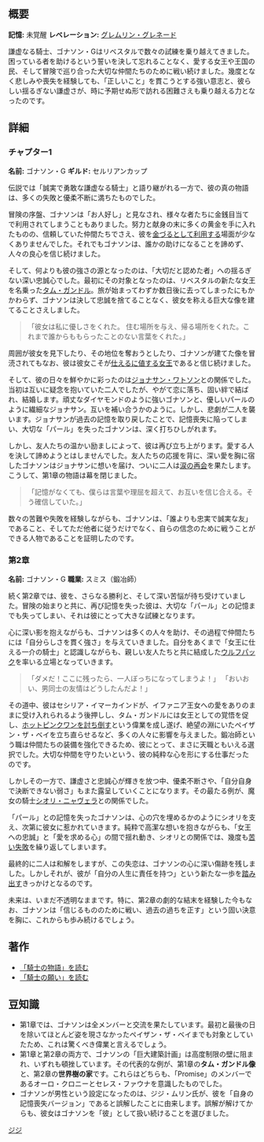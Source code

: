 <!-- title: ゴナソン・G -->
<!-- quote: 私はただの謙虚なる騎士…ゴナソン・G。お会いできて光栄です。 -->
<!-- chapters: -1 -->
<!-- images: (ゴナソンのチャプター1プロフィール), (リベスタルの民を脅かすゴナソン), (ゴナソンのチャプター2プロフィール), ("Monster" MVに登場するゴナソン), (チャプター2エンディングのゴナソン) -->
<!-- model: false -->

## 概要

**記憶:** 未覚醒
**レベレーション:** [グレムリン・グレネード](#entry:gremlin-grenade-entry)

謙虚なる騎士、ゴナソン・Gはリベスタルで数々の試練を乗り越えてきました。困っている者を助けるという誓いを決して忘れることなく、愛する女王や王国の民、そして冒険で巡り合った大切な仲間たちのために戦い続けました。幾度となく悲しみや喪失を経験しても、「正しいこと」を貫こうとする強い意志と、彼らしい揺るぎない謙虚さが、時に予期せぬ形で訪れる困難さえも乗り越える力となったのです。

## 詳細

### チャプター1

**名前:** ゴナソン・G
**ギルド:** セルリアンカップ

伝説では「誠実で勇敢な謙虚なる騎士」と語り継がれる一方で、彼の真の物語は、多くの失敗と優柔不断に満ちたものでした。

冒険の序盤、ゴナソンは「お人好し」と見なされ、様々な者たちに金銭目当てで利用されてしまうこともありました。努力と献身の末に多くの黄金を手に入れたものの、信頼していた仲間たちでさえ、彼を[金づるとして利用する](https://www.youtube.com/watch?v=kB2jUKUsxtE&t=6008s)場面が少なくありませんでした。それでもゴナソンは、誰かの助けになることを諦めず、人々の良心を信じ続けました。

そして、何よりも彼の強さの源となったのは、「大切だと認めた者」への揺るぎない深い忠誠心でした。最初にその対象となったのは、リベスタルの新たな女王を名乗った[タム・ガンドル](#entry:kronii-entry)。旅が始まってわずか数日後に去ってしまったにもかかわらず、ゴナソンは決して忠誠を捨てることなく、彼女を称える巨大な像を建てることさえしました。

> 「彼女は私に優しさをくれた。
> 住む場所を与え、帰る場所をくれた。これまで誰からももらったことのない言葉をくれた。」

周囲が彼女を見下したり、その地位を奪おうとしたり、ゴナソンが建てた像を冒涜されてもなお、彼は彼女こそが[仕えるに値する女王](https://youtu.be/oygFzGlMT28?t=2979)であると信じ続けました。

そして、彼の日々を鮮やかに彩ったのは[ジョナサン・ワトソン](#entry:ame-entry)との関係でした。当初は互いに疑念を抱いていた二人でしたが、やがて恋に落ち、固い絆で結ばれ、結婚します。頑丈なダイヤモンドのように強いゴナソンと、優しいパールのように繊細なジョナサン。互いを補い合うかのように。しかし、悲劇が二人を襲います。ジョナサンが過去の記憶を取り戻したことで、記憶喪失に陥ってしまい、大切な「パール」を失ったゴナソンは、深く打ちひしがれます。

しかし、友人たちの温かい励ましによって、彼は再び立ち上がります。愛する人を決して諦めようとはしませんでした。友人たちの応援を背に、深い愛を胸に宿したゴナソンはジョナサンに想いを届け、ついに二人は[涙の再会](#entry:a-knights-tale-entry)を果たします。こうして、第1章の物語は幕を閉じました。

> 「記憶がなくても、僕らは言葉や理屈を超えて、お互いを信じ合える。そう確信していた。」

数々の苦難や失敗を経験しながらも、ゴナソンは、「誰よりも忠実で誠実な友」であること、そしてただ他者に従うだけでなく、自らの信念のために戦うことができる人物であることを証明したのです。

### 第2章

**名前:** ゴナソン・G
**職業:** スミス（鍛冶師）

続く第2章では、彼を、さらなる勝利と、そして深い苦悩が待ち受けていました。冒険の始まりと共に、再び記憶を失った彼は、大切な「パール」との記憶までも失ってしまい、それは彼にとって大きな試練となります。

心に深い影を抱えながらも、ゴナソンは多くの人々を助け、その過程で仲間たちには「自分らしさを貫く強さ」を与えていきました。自分をあくまで「女王に仕える一介の騎士」と認識しながらも、親しい友人たちと共に結成した[ウルフパック](https://youtu.be/dgfH4qnRlfw?t=2105)を率いる立場となっていきます。

> 「ダメだ！ここに残ったら、一人ぼっちになってしまうよ！」
> 「おいおい、男同士の友情はどうしたんだよ！」

その道中、彼はセシリア・イマーカインドが、イファニア王女への愛をありのままに受け入れられるよう後押しし、タム・ガンドルには女王としての覚悟を促し、[ホットピンクワンを討ち倒す](https://youtu.be/rDdbFYqcAyI?t=9279)という偉業を成し遂げ、絶望の淵にいたペイザン・ザ・ベイを立ち直らせるなど、多くの人々に影響を与えました。鍛冶師という職は仲間たちの装備を強化できるため、彼にとって、まさに天職ともいえる選択でした。大切な仲間を守りたいという、彼の純粋な心を形にする仕事だったのです。

しかしその一方で、謙虚さと忠誠心が輝きを放つ中、優柔不断さや、「自分自身で決断できない弱さ」もまた露呈していくことになります。その最たる例が、魔女の騎士[シオリ・ニャヴェラ](#entry:humble-knight-witch-entry)との関係でした。

「パール」との記憶を失ったゴナソンは、心の穴を埋めるかのようにシオリを支え、次第に彼女に惹かれていきます。純粋で高潔な想いを抱きながらも、「女王への忠誠」と「愛を求める心」の間で揺れ動き、シオリとの関係では、幾度も[苦い失敗](https://www.youtube.com/watch?v=BSPi8sTHdAY&t=12003s)を繰り返してしまいます。

最終的に二人は和解をしますが、この失恋は、ゴナソンの心に深い傷跡を残しました。しかしそれが、彼が「自分の人生に責任を持つ」という新たな一歩を[踏み出す](https://youtu.be/rDdbFYqcAyI?t=10507)きっかけとなるのです。

未来は、いまだ不透明なままです。特に、第2章の劇的な結末を経験した今もなお、ゴナソンは「信じるもののために戦い、過去の過ちを正す」という固い決意を胸に、これからも歩み続けるでしょう。

## 著作

- [「騎士の物語」を読む](#text:a-knights-tale)
- [「騎士の願い」を読む](#text:a-knights-wish)

## 豆知識

- 第1章では、ゴナソンは全メンバーと交流を果たしています。最初と最後の日を除いてほとんど姿を現さなかったペイザン・ザ・ベイまでも対象としていたため、これは驚くべき偉業と言えるでしょう。
- 第1章と第2章の両方で、ゴナソンの「巨大建築計画」は高度制限の壁に阻まれ、いずれも頓挫しています。その代表的な例が、第1章の**タム・ガンドル像**と、第2章の**世界樹の家**です。これらはどちらも、「Promise」のメンバーであるオーロ・クロニーとセレス・ファウナを意識したものでした。
- ゴナソンが男性という設定になったのは、ジジ・ムリン氏が、彼を「自身の記憶喪失バージョン」であると誤解したことに由来します。誤解が解けてからも、彼女はゴナソンを「彼」として扱い続けることを選びました。

[ジジ](#easter:easter-gigi)
